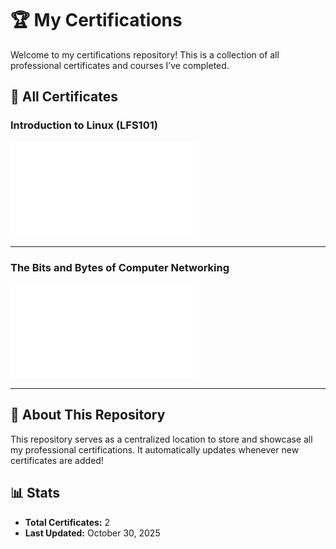 # 🏆 My Certifications

Welcome to my certifications repository! This is a collection of all professional certificates and courses I’ve completed.

## 📜 All Certificates

### Introduction to Linux (LFS101)

![Introduction to Linux (LFS101)](Introduction%20to%20Linux%20(LFS101).pdf)

-----

### The Bits and Bytes of Computer Networking

![The Bits and Bytes of Computer Networking](The%20Bits%20and%20Bytes%20of%20Computer%20Networking.pdf)

-----

## 🎯 About This Repository

This repository serves as a centralized location to store and showcase all my professional certifications. It automatically updates whenever new certificates are added!

## 📊 Stats

- **Total Certificates:** 2
- **Last Updated:** October 30, 2025

